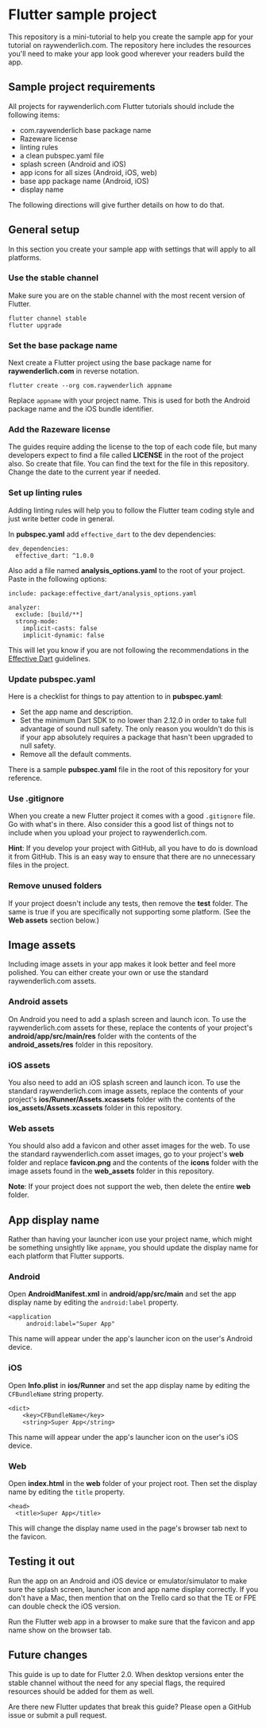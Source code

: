 # Flutter sample project

This repository is a mini-tutorial to help you create the sample app for your tutorial on raywenderlich.com. The repository here includes the resources you'll need to make your app look good wherever your readers build the app.

## Sample project requirements

All projects for raywenderlich.com Flutter tutorials should include the following items:

- com.raywenderlich base package name
- Razeware license
- linting rules
- a clean pubspec.yaml file
- splash screen (Android and iOS)
- app icons for all sizes (Android, iOS, web)
- base app package name (Android, iOS)
- display name

The following directions will give further details on how to do that.

## General setup

In this section you create your sample app with settings that will apply to all platforms.

### Use the stable channel

Make sure you are on the stable channel with the most recent version of Flutter.

```
flutter channel stable
flutter upgrade
```

### Set the base package name

Next create a Flutter project using the base package name for **raywenderlich.com** in reverse notation. 

```
flutter create --org com.raywenderlich appname
```

Replace `appname` with your project name. This is used for both the Android package name and the iOS bundle identifier.

### Add the Razeware license

The guides require adding the license to the top of each code file, but many developers expect to find a file called **LICENSE** in the root of the project also. So create that file. You can find the text for the file in this repository. Change the date to the current year if needed.

### Set up linting rules

Adding linting rules will help you to follow the Flutter team coding style and just write better code in general.

In **pubspec.yaml** add `effective_dart` to the dev dependencies:

```
dev_dependencies:
  effective_dart: ^1.0.0
```

Also add a file named **analysis_options.yaml** to the root of your project. Paste in the following options:

```
include: package:effective_dart/analysis_options.yaml

analyzer:
  exclude: [build/**]
  strong-mode:
    implicit-casts: false
    implicit-dynamic: false
```

This will let you know if you are not following the recommendations in the [Effective Dart](https://dart.dev/guides/language/effective-dart) guidelines.

### Update pubspec.yaml

Here is a checklist for things to pay attention to in **pubspec.yaml**:

- Set the app name and description.
- Set the minimum Dart SDK to no lower than 2.12.0 in order to take full advantage of sound null safety. The only reason you wouldn't do this is if your app absolutely requires a package that hasn't been upgraded to null safety.
- Remove all the default comments.

There is a sample **pubspec.yaml** file in the root of this repository for your reference.

### Use .gitignore

When you create a new Flutter project it comes with a good `.gitignore` file. Go with what's in there. Also consider this a good list of things not to include when you upload your project to raywenderlich.com. 

**Hint**: If you develop your project with GitHub, all you have to do is download it from GitHub. This is an easy way to ensure that there are no unnecessary files in the project.

### Remove unused folders

If your project doesn't include any tests, then remove the **test** folder. The same is true if you are specifically not supporting some platform. (See the **Web assets** section below.)

## Image assets

Including image assets in your app makes it look better and feel more polished. You can either create your own or use the standard raywenderlich.com assets.

### Android assets

On Android you need to add a splash screen and launch icon. To use the raywenderlich.com assets for these, replace the contents of your project's **android/app/src/main/res** folder with the contents of the **android_assets/res** folder in this repository.

### iOS assets

You also need to add an iOS splash screen and launch icon. To use the standard raywenderlich.com image assets, replace the contents of your project's **ios/Runner/Assets.xcassets** folder with the contents of the **ios_assets/Assets.xcassets** folder in this repository.

### Web assets

You should also add a favicon and other asset images for the web. To use the standard raywenderlich.com asset images, go to your project's **web** folder and replace **favicon.png** and the contents of the **icons** folder with the image assets found in the **web_assets** folder in this repository.

**Note**: If your project does not support the web, then delete the entire **web** folder.

## App display name

Rather than having your launcher icon use your project name, which might be something unsightly like `appname`, you should update the display name for each platform that Flutter supports.

### Android

Open **AndroidManifest.xml** in **android/app/src/main** and set the app display name by editing the `android:label` property. 

```
<application
     android:label="Super App"
```

This name will appear under the app's launcher icon on the user's Android device.

### iOS

Open **Info.plist** in **ios/Runner** and set the app display name by editing the `CFBundleName` string property.

```
<dict>
	<key>CFBundleName</key>
	<string>Super App</string>
```

This name will appear under the app's launcher icon on the user's iOS device.

### Web

Open **index.html** in the **web** folder of your project root. Then set the display name by editing the `title` property.

```
<head>
  <title>Super App</title>
```

This will change the display name used in the page's browser tab next to the favicon.

## Testing it out

Run the app on an Android and iOS device or emulator/simulator to make sure the splash screen, launcher icon and app name display correctly. If you don't have a Mac, then mention that on the Trello card so that the TE or FPE can double check the iOS version.

Run the Flutter web app in a browser to make sure that the favicon and app name show on the browser tab.

## Future changes

This guide is up to date for Flutter 2.0. When desktop versions enter the stable channel without the need for any special flags, the required resources should be added for them as well.

Are there new Flutter updates that break this guide? Please open a GitHub issue or submit a pull request.